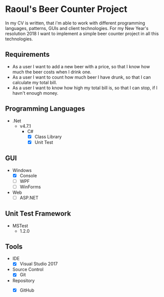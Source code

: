 # Raoul's Beer Counter Project

In my CV is written, that i'm able to work with different programming languages, patterns, GUIs and client technologies.
For my New Year's resolution 2018 I want to implement a simple beer counter project in all this technologies.

## Requirements 

* As a user I want to add a new beer with a price, so that I know how much the beer costs when I drink one.
* As a user I want to count how much beer I have drunk, so that I can calculate my total bill.
* As a user I want to know how high my total bill is, so that I can stop, if I havn't enough money. 

## Programming Languages
* .Net
	* v4.7.1
		* C#
			* [x] Class Library
			* [x] Unit Test
## GUI
* Windows
	* [x] Console
    * [ ] WPF
    * [ ] WinForms
* Web
  * [ ] ASP.NET 
	
## Unit Test Framework
* MSTest
	* 1.2.0
## Tools 
* IDE
  * [x] Visual Studio 2017
* Source Control 
  * [x] Git
* Repository  
  * [x] GitHub
	